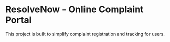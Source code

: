 # ResolveNow - Online Complaint Portal

This project is built to simplify complaint registration and tracking for users.